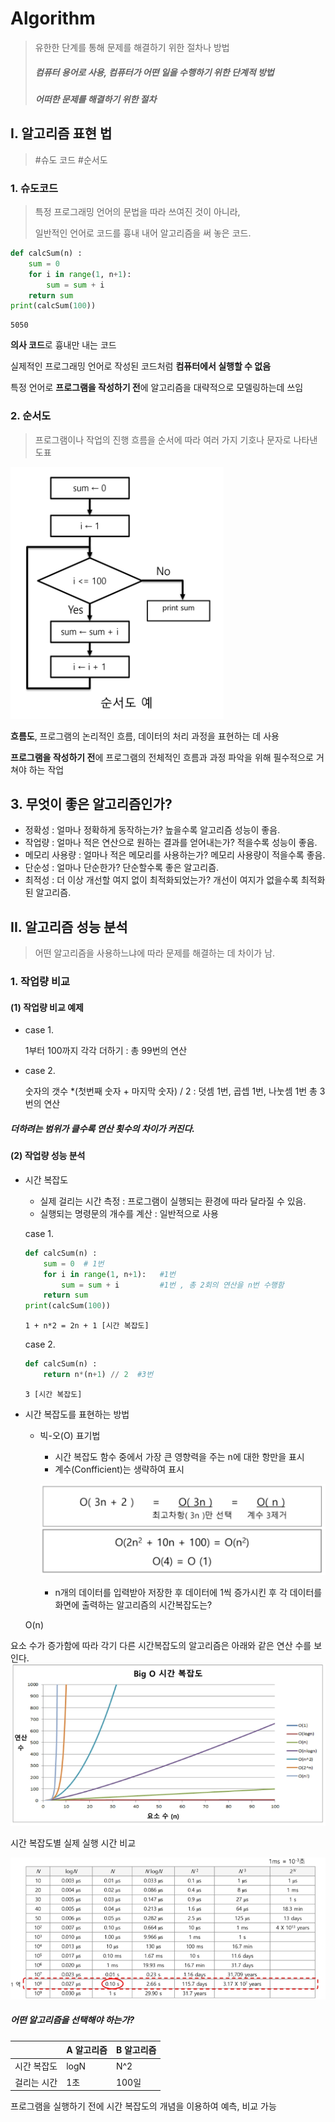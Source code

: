# Algorithm

> 유한한 단계를 통해 문제를 해결하기 위한 절차나 방법
>
> ##### 컴퓨터 용어로 사용, 컴퓨터가 어떤 일을 수행하기 위한 단계적 방법
>
> ##### 어떠한 문제를 해결하기 위한 절차



## I. 알고리즘 표현 법

>#슈도 코드    #순서도



### 1. 슈도코드

> 특정 프로그래밍 언어의 문법을 따라 쓰여진 것이 아니라, 
>
> 일반적인 언어로 코드를 흉내 내어 알고리즘을 써 놓은 코드.



```python
def calcSum(n) :
    sum = 0
    for i in range(1, n+1):
        sum = sum + i
    return sum
print(calcSum(100))
```

```
5050
```

**의사 코드**로 흉내만 내는 코드

실제적인 프로그래밍 언어로 작성된 코드처럼 **컴퓨터에서 실행할 수 없음**

특정 언어로 **프로그램을 작성하기 전**에 알고리즘을 대략적으로 모델링하는데 쓰임



### 2. 순서도

>프로그램이나 작업의 진행 흐름을 순서에 따라 여러 가지 기호나 문자로 나타낸 도표

![image-20200130233102258](../assets/image-20200130233102258.png)

**흐름도**, 프로그램의 논리적인 흐름, 데이터의 처리 과정을 표현하는 데 사용

**프로그램을 작성하기 전**에 프로그램의 전체적인 흐름과 과정 파악을 위해 필수적으로 거쳐야 하는 작업



## 3. 무엇이 좋은 알고리즘인가?



- 정확성 : 얼마나 정확하게 동작하는가? 높을수록 알고리즘 성능이 좋음.
- 작업량 : 얼마나 적은 연산으로 원하는 결과를 얻어내는가? 적을수록 성능이 좋음.
- 메모리 사용량 : 얼마나 적은 메모리를 사용하는가? 메모리 사용량이 적을수록 좋음.
- 단순성 : 얼마나 단순한가? 단순할수록 좋은 알고리즘.
- 최적성 : 더 이상 개선할 여지 없이 최적화되었는가? 개선이 여지가 없을수록 최적화 된 알고리즘.



## II. 알고리즘 성능 분석

>어떤 알고리즘을 사용하느냐에 따라 문제를 해결하는 데 차이가 남.



### 1. 작업량 비교



####  (1) 작업량 비교 예제

- case 1. 

  1부터 100까지 각각 더하기 : 총 99번의 연산

- case 2.

  숫자의 갯수 *(첫번째 숫자 +  마지막 숫자) / 2 : 덧셈 1번, 곱셉 1번, 나눗셈 1번 총 3번의 연산



##### 더하려는 범위가 클수록 연산 횟수의 차이가 커진다.



#### (2) 작업량 성능 분석 

- 시간 복잡도

  - 실제 걸리는 시간 측정 : 프로그램이 실행되는 환경에 따라 달라질 수 있음.
  - 실행되는 명령문의 개수를 계산 : 일반적으로 사용

  case 1.

  ```python
  def calcSum(n) :
      sum = 0  # 1번
      for i in range(1, n+1):   #1번
          sum = sum + i         #1번 , 총 2회의 연산을 n번 수행함
      return sum
  print(calcSum(100))
  ```

  ```
  1 + n*2 = 2n + 1 [시간 복잡도]
  ```

  case 2.

  ```python
  def calcSum(n) :
      return n*(n+1) // 2  #3번
  ```

  ```
  3 [시간 복잡도]
  ```

  

- 시간 복잡도를 표현하는 방법

  - 빅-오(O) 표기법

    - 시간 복잡도 함수 중에서 가장 큰 영향력을 주는  n에 대한 항만을 표시
    - 계수(Confficient)는 생략하여 표시

    ![image-20200130233321282](../assets/image-20200130233321282.png)
    
    - n개의 데이터를 입력받아 저장한 후 데이터에 1씩 증가시킨 후 각 데이터를 화면에 출력하는 알고리즘의 시간복잡도는?
    
  
  O(n)
  
  
  

요소 수가 증가함에 따라 각기 다른 시간복잡도의 알고리즘은 아래와 같은 연산 수를 보인다.
  ![image-20200130233446379](../assets/image-20200130233446379.png)


시간 복잡도별 실제 실행 시간 비교

![image-20200130233546965](../assets/image-20200130233546965.png)

  ##### 어떤 알고리즘을 선택해야 하는가?

|             | A 알고리즘 | B 알고리즘 |
| ----------- | ---------- | ---------- |
| 시간 복잡도 | logN       | N^2        |
| 걸리는 시간 | 1초        | 100일      |

프로그램을 실행하기 전에 시간 복잡도의 개념을 이용하여 예측, 비교 가능

  

  

